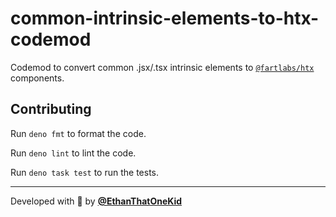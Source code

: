 # common-intrinsic-elements-to-htx-codemod

Codemod to convert common .jsx/.tsx intrinsic elements to
[`@fartlabs/htx`](https://jsr.io/@fartlabs/htx) components.

<!-- ## Usage

### Command line interface

Apply the codemod in your project directory:

```sh
# TODO: Publish on jsr.io
deno run -A https://github.com/EthanThatOneKid/common-intrinsic-elements-to-htx-codemod/raw/main/main.ts **/*.ts
```
### API -->

## Contributing

Run `deno fmt` to format the code.

Run `deno lint` to lint the code.

Run `deno task test` to run the tests.

---

Developed with 🧪 by [**@EthanThatOneKid**](https://etok.codes/)
